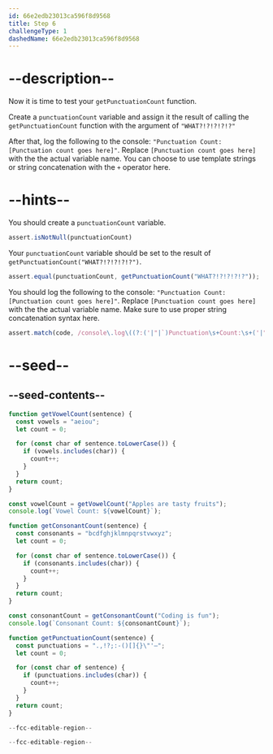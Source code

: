 ```yaml
---
id: 66e2edb23013ca596f8d9568
title: Step 6
challengeType: 1
dashedName: 66e2edb23013ca596f8d9568
---
```


# --description--

Now it is time to test your `getPunctuationCount` function.

Create a `punctuationCount` variable and assign it the result of calling the `getPunctuationCount` function with the argument of `"WHAT?!?!?!?!?"`

After that, log the following to the console: `"Punctuation Count: [Punctuation count goes here]"`. Replace  `[Punctuation count goes here]` with the the actual variable name. You can choose to use template strings or string concatenation with the `+` operator here.

# --hints--

You should create a `punctuationCount` variable.

```js
assert.isNotNull(punctuationCount)
```

Your `punctuationCount` variable should be set to the result of `getPunctuationCount("WHAT?!?!?!?!?")`.

```js
assert.equal(punctuationCount, getPunctuationCount("WHAT?!?!?!?!?"));
```

You should log the following to the console: `"Punctuation Count: [Punctuation count goes here]"`. Replace  `[Punctuation count goes here]` with the the actual variable name. Make sure to use proper string concatenation syntax here.

```js
assert.match(code, /console\.log\((?:('|"|`)Punctuation\s+Count:\s+('|"|`)\s+\+\s+punctuationCount|`Punctuation\s+Count:\s+\${punctuationCount}`)\);?/)
```

# --seed--

## --seed-contents--

```js
function getVowelCount(sentence) {
  const vowels = "aeiou";
  let count = 0;

  for (const char of sentence.toLowerCase()) {
    if (vowels.includes(char)) {
      count++;
    }
  }
  return count;
}

const vowelCount = getVowelCount("Apples are tasty fruits");
console.log(`Vowel Count: ${vowelCount}`);

function getConsonantCount(sentence) {
  const consonants = "bcdfghjklmnpqrstvwxyz";
  let count = 0;

  for (const char of sentence.toLowerCase()) {
    if (consonants.includes(char)) {
      count++;
    }
  }
  return count;
}

const consonantCount = getConsonantCount("Coding is fun");
console.log(`Consonant Count: ${consonantCount}`);

function getPunctuationCount(sentence) {
  const punctuations = ".,!?;:-()[]{}\"'–";
  let count = 0;

  for (const char of sentence) {
    if (punctuations.includes(char)) {
      count++;
    }
  }
  return count;
}

--fcc-editable-region--

--fcc-editable-region--
```

